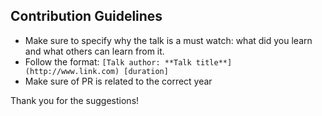 ## Contribution Guidelines

* Make sure to specify why the talk is a must watch: what did you learn and what others can learn from it.
* Follow the format: `[Talk author: **Talk title**](http://www.link.com) [duration]`
* Make sure of PR is related to the correct year

Thank you for the suggestions!

